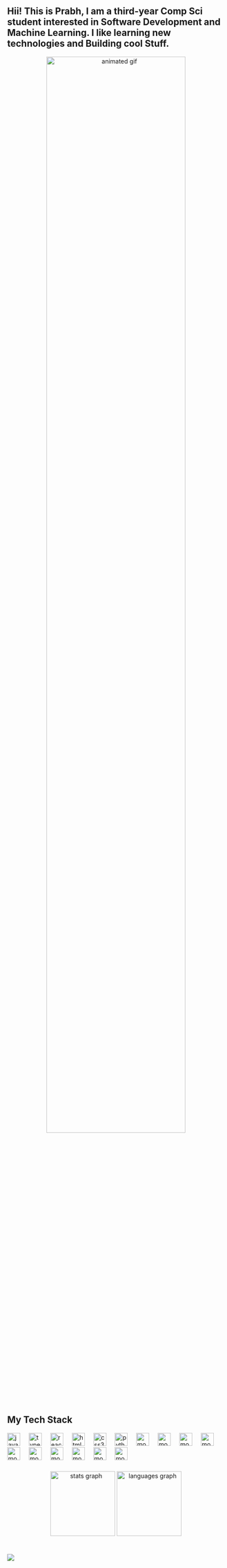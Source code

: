 <h2 align="left">Hii! This is Prabh, I am a third-year Comp Sci student interested in Software Development and Machine Learning. I like learning new technologies and Building cool Stuff.</h2>

<div align="center">
  <img src="https://user-images.githubusercontent.com/74038190/225813708-98b745f2-7d22-48cf-9150-083f1b00d6c9.gif" height="80%" width="80%" alt="animated gif" />
</div>

###

###



###

<div align="left">
  <h2>My Tech Stack</h2>
  <img src="https://cdn.jsdelivr.net/gh/devicons/devicon/icons/javascript/javascript-original.svg" height="30" alt="javascript logo" />
  <img width="12" />
  
  <img src="https://cdn.jsdelivr.net/gh/devicons/devicon/icons/typescript/typescript-original.svg" height="30" alt="typescript logo" />
  <img width="12" />
  <img src="https://cdn.jsdelivr.net/gh/devicons/devicon/icons/react/react-original.svg" height="30" alt="react logo" />
  <img width="12" />
  <img src="https://cdn.jsdelivr.net/gh/devicons/devicon/icons/html5/html5-original.svg" height="30" alt="html5 logo" />
  <img width="12" />
  <img src="https://cdn.jsdelivr.net/gh/devicons/devicon/icons/css3/css3-original.svg" height="30" alt="css3 logo" />
  <img width="12" />
  <img src="https://cdn.jsdelivr.net/gh/devicons/devicon/icons/python/python-original.svg" height="30" alt="python logo" />
  <img width="12" />
   <img src="https://cdn.worldvectorlogo.com/logos/mongodb-icon-1.svg" height="30" alt="mongo db logo" />
  <img width="12" />
   <img src="https://static-00.iconduck.com/assets.00/node-js-icon-454x512-nztofx17.png" height="30" alt="mongo db logo" />
  <img width="12" />
  <img src="https://seeklogo.com/images/T/tailwind-css-logo-5AD4175897-seeklogo.com.png" height="30" alt="mongo db logo" />
  
  <img width="12" />
   <img src="https://encrypted-tbn0.gstatic.com/images?q=tbn:ANd9GcRhUyPLMCrdBvL7byu5KkMnOssbQigrkiRxZw&s" height="30" alt="mongo db logo" />
  <img width="12" />
  
  <img src="https://user-images.githubusercontent.com/50221806/86498201-a8bd8680-bd39-11ea-9d08-66b610a8dc01.png" height="30" alt="mongo db logo" />
  <img width="12" />
  <img src="https://asset.brandfetch.io/idbyoKq4tZ/id0B3_53hD.png" height="30" alt="mongo db logo" />
  <img width="12" />
  <img src="https://miro.medium.com/v2/resize:fit:1400/1*3GbLagVDPY9QKjjgB_Tfqw.png" height="30" alt="mongo db logo" />
  <img width="12" />
  <img src="https://seeklogo.com/images/S/scikit-learn-logo-8766D07E2E-seeklogo.com.png" height="30" alt="mongo db logo" />
  <img width="12" />
  <img src="https://upload.wikimedia.org/wikipedia/commons/thumb/a/ab/TensorFlow_logo.svg/1200px-TensorFlow_logo.svg.png" height="30" alt="mongo db logo" />
  <img width="12" />
   <img src="https://upload.wikimedia.org/wikipedia/commons/thumb/7/77/Streamlit-logo-primary-colormark-darktext.png/1024px-Streamlit-logo-primary-colormark-darktext.png" height="30" alt="mongo db logo" />
  <img width="12" />
  
  
</div>

###

<div align="center">
  <img src="https://github-readme-stats.vercel.app/api?username=Not-Prabhpreet&hide_title=false&hide_rank=false&show_icons=true&include_all_commits=true&count_private=true&disable_animations=false&theme=dracula&locale=en&hide_border=false" height="150" alt="stats graph" />
  <img src="https://github-readme-stats.vercel.app/api/top-langs?username=Not-Prabhpreet&locale=en&hide_title=false&layout=compact&card_width=320&langs_count=5&theme=dracula&hide_border=false" height="150" alt="languages graph" />
</div>


###

<br clear="both">
<img src="https://camo.githubusercontent.com/aae0aa702f81a89467df2cfad10792896a5945451068e1e629e9075dfd938cb9/68747470733a2f2f63617073756c652d72656e6465722e76657263656c2e6170702f6170693f747970653d776176696e6726636f6c6f723d6772616469656e74266865696768743d36302673656374696f6e3d666f6f746572" />



<!-- Adjust or add any other sections or customizations you'd like -->




